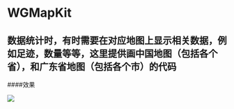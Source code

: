# WGMapKit
## 数据统计时，有时需要在对应地图上显示相关数据，例如足迹，数量等等，这里提供画中国地图（包括各个省），和广东省地图（包括各个市）的代码

####效果

![](https://github.com/wanggang1128/WGMapKit/raw/master/WGMap/demo.gif)
